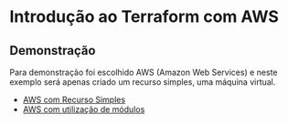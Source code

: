# Introdução ao Terraform com AWS

## Demonstração

Para demonstração foi escolhido AWS (Amazon Web Services) e neste exemplo será apenas criado um recurso simples, uma máquina virtual.

* [AWS com Recurso Simples](simple/readme.md)
* [AWS com utilização de módulos](with-modules/readme.md)